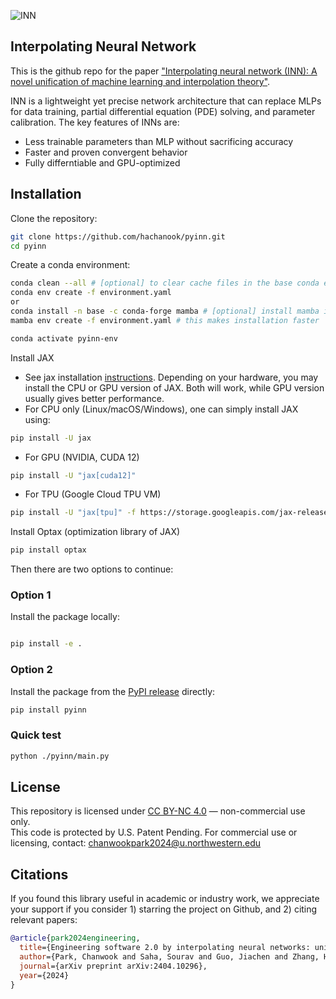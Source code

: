 ![INN](/Figure1.png)


## Interpolating Neural Network

This is the github repo for the paper ["Interpolating neural network (INN): A novel unification of machine learning and interpolation theory"](https://arxiv.org/abs/2404.10296).

INN is a lightweight yet precise network architecture that can replace MLPs for data training, partial differential equation (PDE) solving, and parameter calibration. The key features of INNs are:

* Less trainable parameters than MLP without sacrificing accuracy
* Faster and proven convergent behavior
* Fully differntiable and GPU-optimized


## Installation


Clone the repository:

```bash
git clone https://github.com/hachanook/pyinn.git
cd pyinn
```

Create a conda environment:

```bash
conda clean --all # [optional] to clear cache files in the base conda environment
conda env create -f environment.yaml
or
conda install -n base -c conda-forge mamba # [optional] install mamba in the base conda environment
mamba env create -f environment.yaml # this makes installation faster

conda activate pyinn-env
```

Install JAX
- See jax installation [instructions](https://github.com/jax-ml/jax?tab=readme-ov-file#installation). Depending on your hardware, you may install the CPU or GPU version of JAX. Both will work, while GPU version usually gives better performance.
- For CPU only (Linux/macOS/Windows), one can simply install JAX using:
```bash
pip install -U jax
```
- For GPU (NVIDIA, CUDA 12)
```bash
pip install -U "jax[cuda12]"
```
- For TPU (Google Cloud TPU VM)
```bash
pip install -U "jax[tpu]" -f https://storage.googleapis.com/jax-releases/libtpu_releases.html
```

Install Optax (optimization library of JAX)
```bash
pip install optax
```


Then there are two options to continue:

### Option 1

Install the package locally:

```bash

pip install -e .
```

### Option 2

Install the package from the [PyPI release](https://pypi.org/project/pyinn/0.1.0/) directly:

```bash
pip install pyinn
```

### Quick test

```bash
python ./pyinn/main.py
```

## License
This repository is licensed under [CC BY-NC 4.0](https://creativecommons.org/licenses/by-nc/4.0/) — non-commercial use only.  
This code is protected by U.S. Patent Pending.
For commercial use or licensing, contact: chanwookpark2024@u.northwestern.edu

## Citations
If you found this library useful in academic or industry work, we appreciate your support if you consider 1) starring the project on Github, and 2) citing relevant papers:

```bibtex
@article{park2024engineering,
  title={Engineering software 2.0 by interpolating neural networks: unifying training, solving, and calibration},
  author={Park, Chanwook and Saha, Sourav and Guo, Jiachen and Zhang, Hantao and Xie, Xiaoyu and Bessa, Miguel A and Qian, Dong and Chen, Wei and Wagner, Gregory J and Cao, Jian and others},
  journal={arXiv preprint arXiv:2404.10296},
  year={2024}
}
```
